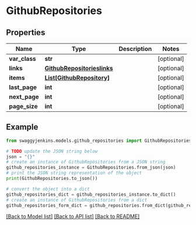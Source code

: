 # GithubRepositories


## Properties

Name | Type | Description | Notes
------------ | ------------- | ------------- | -------------
**var_class** | **str** |  | [optional] 
**links** | [**GithubRepositorieslinks**](GithubRepositorieslinks.md) |  | [optional] 
**items** | [**List[GithubRepository]**](GithubRepository.md) |  | [optional] 
**last_page** | **int** |  | [optional] 
**next_page** | **int** |  | [optional] 
**page_size** | **int** |  | [optional] 

## Example

```python
from swaggyjenkins.models.github_repositories import GithubRepositories

# TODO update the JSON string below
json = "{}"
# create an instance of GithubRepositories from a JSON string
github_repositories_instance = GithubRepositories.from_json(json)
# print the JSON string representation of the object
print(GithubRepositories.to_json())

# convert the object into a dict
github_repositories_dict = github_repositories_instance.to_dict()
# create an instance of GithubRepositories from a dict
github_repositories_form_dict = github_repositories.from_dict(github_repositories_dict)
```
[[Back to Model list]](../README.md#documentation-for-models) [[Back to API list]](../README.md#documentation-for-api-endpoints) [[Back to README]](../README.md)


